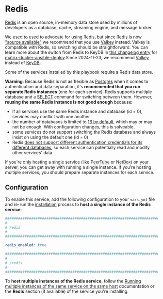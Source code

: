 # Redis

[Redis](https://redis.io/) is an open source, in-memory data store used by millions of developers as a database, cache, streaming engine, and message broker.

We used to used to advocate for using Redis, but since [Redis is now "source available"](https://redis.com/blog/redis-adopts-dual-source-available-licensing/) we recommend that you use [Valkey](valkey.md) instead. Valkey is compatible with Redis, so switching should be straightforward. You can learn more about the switch from Redis to KeyDB in [this changelog entry](https://github.com/spantaleev/matrix-docker-ansible-deploy/blob/50813c600db1c47b1f3e76707b81fe05d6c46ef5/CHANGELOG.md#backward-compatibility-break-the-playbook-now-defaults-to-valkey-instead-of-redis) for [matrix-docker-ansible-deploy](https://github.com/spantaleev/matrix-docker-ansible-deploy).Since 2024-11-23, we recommend [Valkey](valkey.md) instead of [KeyDB](./keydb.md).

Some of the services installed by this playbook require a Redis data store.

**Warning**: Because Redis is not as flexible as [Postgres](postgres.md) when it comes to authentication and data separation, it's **recommended that you run separate Redis instances** (one for each service). Redis supports multiple database and a [SELECT](https://redis.io/commands/select/) command for switching between them. However, **reusing the same Redis instance is not good enough** because:

- if all services use the same Redis instance and database (id = 0), services may conflict with one another
- the number of databases is limited to [16 by default](https://github.com/redis/redis/blob/aa2403ca98f6a39b6acd8373f8de1a7ba75162d5/redis.conf#L376-L379), which may or may not be enough. With configuration changes, this is solveable.
- some services do not support switching the Redis database and always insist on using the default one (id = 0)
- Redis [does not support different authentication credentials for its different databases](https://stackoverflow.com/a/37262596), so each service can potentially read and modify other services' data

If you're only hosting a single service (like [PeerTube](peertube.md) or [NetBox](netbox.md)) on your server, you can get away with running a single instance. If you're hosting multiple services, you should prepare separate instances for each service.


## Configuration

To enable this service, add the following configuration to your `vars.yml` file and re-run the [installation](../installing.md) process to **host a single instance of the Redis service**:

```yaml
########################################################################
#                                                                      #
# redis                                                                #
#                                                                      #
########################################################################

redis_enabled: true

########################################################################
#                                                                      #
# /redis                                                               #
#                                                                      #
########################################################################
```

To **host multiple instances of the Redis service**, follow the [Running multiple instances of the same service on the same host](../running-multiple-instances.md) documentation or the **Redis** section (if available) of the service you're installing.
